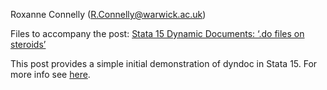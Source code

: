 Roxanne Connelly (R.Connelly@warwick.ac.uk)

Files to accompany the post: [Stata 15 Dynamic Documents: ‘.do files on steroids’](https://thedetectiveshandbook.wordpress.com/2017/08/06/stata-15-dynamic-documents-do-files-on-steroids/)

This post provides a simple initial demonstration of dyndoc in Stata 15. For more info see [here](http://www.stata.com/new-in-stata/markdown/).
